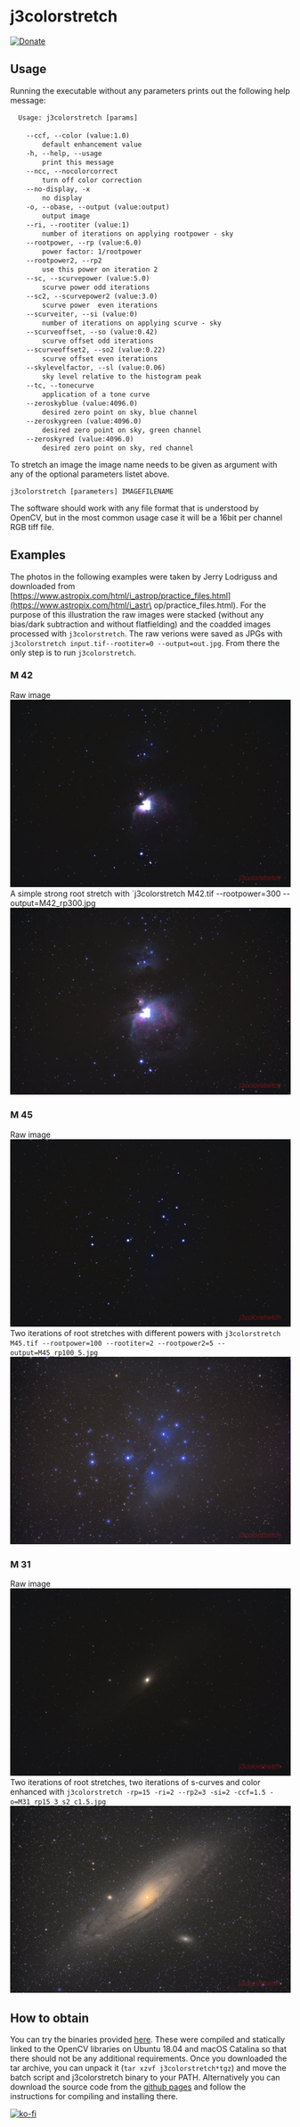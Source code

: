 # j3colorstretch

[![Donate](https://img.shields.io/badge/Donate-PayPal-900000.svg)](https://www.paypal.com/cgi-bin/webscr?cmd=_s-xclick&hosted_button_id=AVHSY5ZEGB482)


## Usage

Running the executable without any parameters prints out the following help message:

```
  Usage: j3colorstretch [params]

	--ccf, --color (value:1.0)
		default enhancement value
	-h, --help, --usage
		print this message
	--ncc, --nocolorcorrect
		turn off color correction
	--no-display, -x
		no display
	-o, --obase, --output (value:output)
		output image
	--ri, --rootiter (value:1)
		number of iterations on applying rootpower - sky
	--rootpower, --rp (value:6.0)
		power factor: 1/rootpower
	--rootpower2, --rp2
		use this power on iteration 2
	--sc, --scurvepower (value:5.0)
		scurve power odd iterations
	--sc2, --scurvepower2 (value:3.0)
		scurve power  even iterations
	--scurveiter, --si (value:0)
		number of iterations on applying scurve - sky
	--scurveoffset, --so (value:0.42)
		scurve offset odd iterations
	--scurveoffset2, --so2 (value:0.22)
		scurve offset even iterations
	--skylevelfactor, --sl (value:0.06)
		sky level relative to the histogram peak
	--tc, --tonecurve
		application of a tone curve
	--zeroskyblue (value:4096.0)
		desired zero point on sky, blue channel
	--zeroskygreen (value:4096.0)
		desired zero point on sky, green channel
	--zeroskyred (value:4096.0)
		desired zero point on sky, red channel
```

To stretch an image the image name needs to be given as argument with any of the optional parameters listet above.

```shell
j3colorstretch [parameters] IMAGEFILENAME
```

The software should work with any file format that is understood by OpenCV, but in the most common usage case it will be a 16bit per channel RGB tiff file.

## Examples

The photos in the following examples were taken by Jerry Lodriguss and downloaded from [https://www.astropix.com/html/i_astrop/practice_files.html](https://www.astropix.com/html/i_astr\
op/practice_files.html). For the purpose of this illustration the raw images were stacked (without any bias/dark subtraction and without flatfielding) and the coadded images processed with `j3colorstretch`. The raw verions were saved as JPGs with `j3colorstretch input.tif--rootiter=0 --output=out.jpg`. From there the only step is to run `j3colorstretch`.

### M 42
Raw image
![M42_raw](/images/M42_raw.jpg)
A simple strong root stretch with
`j3colorstretch M42.tif --rootpower=300 --output=M42_rp300.jpg
![M42_j3colorstretch](/images/M42_rp300.jpg)                                                                                             


### M 45
Raw image
![M42_raw](/images/M45_raw.jpg)
Two iterations of root stretches with different powers with `j3colorstretch M45.tif --rootpower=100 --rootiter=2 --rootpower2=5 --output=M45_rp100_5.jpg`
![M42_j3colorstretch](/images/M45_rp100_5.jpg)                                                             

### M 31
Raw image
![M42_raw](/images/M31_raw.jpg)
Two iterations of root stretches, two iterations of s-curves and color enhanced with `j3colorstretch -rp=15 -ri=2 --rp2=3 -si=2 -ccf=1.5 -o=M31_rp15_3_s2_c1.5.jpg`
![M42_j3colorstretch](/images/M31_rp15_3_s2_c1.5.jpg)

## How to obtain
You can try the binaries provided [here](https://github.com/joxda/j3colorstretch/releases/).
These were compiled and statically linked to the OpenCV libraries on Ubuntu 18.04 and macOS Catalina so that there should not be any additional requirements. Once you downloaded the tar archive, you can unpack it (`tar xzvf j3colorstretch*tgz`) and move the batch script and j3colorstretch binary to your PATH. Alternatively you can download the source code from the [github pages](https://github.com/joxda/j3colorstretch) and follow the instructions for compiling and installing there.


[![ko-fi](https://www.ko-fi.com/img/githubbutton_sm.svg)](https://ko-fi.com/H2H5250BJ)
